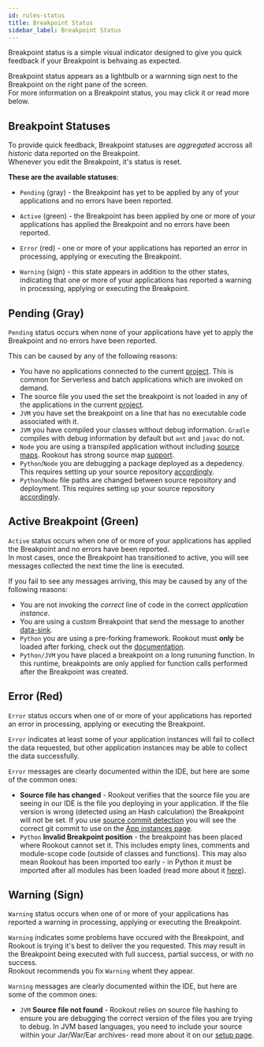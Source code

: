 ```yaml
---
id: rules-status
title: Breakpoint Status
sidebar_label: Breakpoint Status
---
```


Breakpoint status is a simple visual indicator designed to give you quick feedback if your Breakpoint is behvaing as expected.  

Breakpoint status appears as a lightbulb or a warnning sign next to the Breakpoint on the right pane of the screen.  
For more information on a Breakpoint status, you may click it or read more below.

## Breakpoint Statuses

To provide quick feedback, Breakpoint statuses are *aggregated* accross all *historic* data reported on the Breakpoint.  
Whenever you edit the Breakpoint, it's status is reset.

**These are the available statuses**:

- `Pending` (gray) - the Breakpoint has yet to be applied by any of your applications and no errors have been reported.
- `Active` (green) - the Breakpoint has been applied by one or more of your applications has applied the Breakpoint and no errors have been reported.
- `Error` (red) - one or more of your applications has reported an error in processing, applying or executing the Breakpoint.

- `Warning` (sign) - this state appears in addition to the other states, indicating that one or more of your applications has reported a warning in processing, applying or executing the Breakpoint.

## Pending (Gray)

`Pending` status occurs when none of your applications have yet to apply the Breakpoint and no errors have been reported.

This can be caused by any of the following reasons:

- You have no applications connected to the current [project](projects.md). This is common for Serverless and batch applications which are invoked on demand.
- The source file you used the set the breakpoint is not loaded in any of the applications in the current [project](projects.md).
- `JVM` you have set the breakpoint on a line that has no executable code associated with it.
- `JVM` you have compiled your classes without debug information. `Gradle` compiles with debug information by default but `ant` and `javac` do not.
- `Node` you are using a transpiled application without including [source maps](https://developer.mozilla.org/en-US/docs/Tools/Debugger/How_to/Use_a_source_map). Rookout has strong source map [support](rooks-setup.md).
- `Python`/`Node` you are debugging a package deployed as a depedency. This requires setting up your source repository [accordingly](source-repos.md#debugging-packages).
- `Python`/`Node` file paths are changed between source repository and deployment. This requires setting up your source repository [accordingly](source-repos.md#source-path-matching).

## Active Breakpoint (Green)

`Active` status occurs when one of or more of your applications has applied the Breakpoint and no errors have been reported.  
In most cases, once the Breakpoint has transitioned to active, you will see messages collected the next time the line is executed.

If you fail to see any messages arriving, this may be caused by any of the following reasons:

- You are not invoking the *correct* line of code in the correct *application instance*.
- You are using a custom Breakpoint that send the message to another [data-sink](rules-integrations.md).
- `Python` you are using a pre-forking framework. Rookout must **only** be loaded after forking, check out the [documentation](rooks-setup.md#pre-forking-servers).
- `Python/JVM` you have placed a breakpoint on a long rununing function. In this runtime, breakpoints are only applied for function calls performed after the Breakpoint was created.

## Error (Red)

`Error` status occurs when one of or more of your applications has reported an error in processing, applying or executing the Breakpoint.

`Error` indicates at least some of your application instances will fail to collect the data requested, but other application instances may be able to collect the data successfully.

`Error` messages are clearly documented within the IDE, but here are some of the common ones:
- **Source file has changed** - Rookout verifies that the source file you are seeing in our IDE is the file you deploying in your application. If the file version is wrong (detected using an Hash calculation) the Breakpoint will not be set. If you use [source commit detection](http://localhost:3000/docs/rooks-setup.html#source-commit-detection) you will see the correct git commit to use on the [App instances page](https://app.rookout.com/app/connectivity/rooks).
- `Python` **Invalid Breakpoint position** - the breakpoint has been placed where Rookout cannot set it. This includes empty lines, comments and module-scope code (outside of classes and functions). This may also mean Rookout has been imported too early - in Python it must be imported after all modules has been loaded (read more about it [here](rooks-setup.md)).

## Warning (Sign)

`Warning` status occurs when one of or more of your applications has reported a warning in processing, applying or executing the Breakpoint.

`Warning` indicates some problems have occured with the Breakpoint, and Rookout is trying it's best to deliver the you requested. This may result in the Breakpoint being executed with full success, partial success, or with no success.  
Rookout recommends you fix `Warning` whent they appear.

`Warning` messages are clearly documented within the IDE, but here are some of the common ones:
- `JVM` **Source file not found** - Rookout relies on source file hashing to ensure you are debugging the correct version of the files you are trying to debug. In JVM based languages, you need to include your source within your Jar/War/Ear archives- read more about it on our [setup page](rooks-setup.md).
